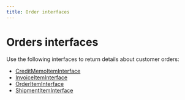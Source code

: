 ```yaml
---
title: Order interfaces
---
```


# Orders interfaces

Use the following interfaces to return details about customer orders:

* [CreditMemoItemInterface](credit-memo-item.md)
* [InvoiceItemInterface](invoice-item.md)
* [OrderItemInterface](order-item.md)
* [ShipmentItemInterface](shipment-item.md)
